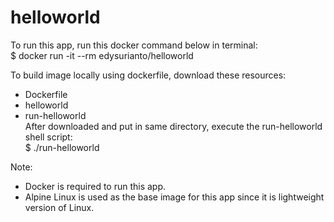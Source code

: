 # helloworld

To run this app, run this docker command below in terminal:  
$ docker run -it --rm edysurianto/helloworld

To build image locally using dockerfile, download these resources:  
- Dockerfile  
- helloworld  
- run-helloworld  
After downloaded and put in same directory, execute the run-helloworld shell script:  
$ ./run-helloworld

Note: 
- Docker is required to run this app.
- Alpine Linux is used as the base image for this app since it is lightweight version of Linux.
